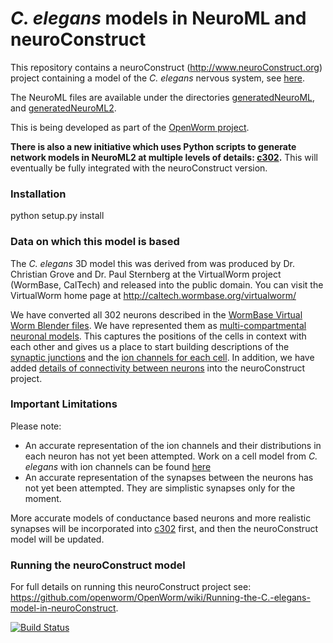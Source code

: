 *C. elegans* models in NeuroML and neuroConstruct
==============================================

This repository contains a neuroConstruct (http://www.neuroConstruct.org) project containing a model of the *C. elegans* nervous system, see [here](https://github.com/openworm/CElegansNeuroML/tree/master/CElegans).

The NeuroML files are available under the directories [generatedNeuroML](https://github.com/openworm/CElegansNeuroML/tree/master/CElegans/generatedNeuroML), and [generatedNeuroML2](https://github.com/openworm/CElegansNeuroML/tree/master/CElegans/generatedNeuroML).

This is being developed as part of the [OpenWorm project](http://www.openworm.org).

**There is also a new initiative which uses Python scripts to generate network models in NeuroML2 at multiple levels of details: [c302](https://github.com/openworm/CElegansNeuroML/tree/master/CElegans/pythonScripts/c302).** This will eventually be fully integrated with the neuroConstruct version.

### Installation

  python setup.py install

### Data on which this model is based

The *C. elegans* 3D model this was derived from was produced by Dr. Christian Grove and Dr. Paul Sternberg at the VirtualWorm project (WormBase, CalTech) and released into the public domain. You can visit the VirtualWorm home page at http://caltech.wormbase.org/virtualworm/

We have converted all 302 neurons described in the [WormBase Virtual Worm Blender files](https://github.com/openworm/OpenWorm/wiki/Virtual-Worm-Blender-Files).  We have represented them as [multi-compartmental neuronal models](http://en.wikipedia.org/wiki/Biological_neuron_models#Expanded_neuron_models).  This captures the positions of the cells in context with each other and gives us a place to start building descriptions of the [synaptic junctions](http://en.wikipedia.org/wiki/Synapse) and the [ion channels for each cell](http://en.wikipedia.org/wiki/Ion_channel).  In addition, we have added [details of connectivity between neurons](https://docs.google.com/spreadsheet/ccc?key=0Avt3mQaA-HaMdHZuZnFuZmI5Q1VRU0VMekZ5d1QyZVE&hl=en_US#gid=0) into the neuroConstruct project.

### Important Limitations

Please note:

* An accurate representation of the ion channels and their distributions in each neuron has not yet been attempted. Work on a cell model from *C. elegans* with ion channels can be found [here](https://github.com/openworm/muscle_model/tree/master/NeuroML2)
* An accurate representation of the synapses between the neurons has not yet been attempted.  They are simplistic synapses only for the moment.

More accurate models of conductance based neurons and more realistic synapses will be incorporated into [c302](https://github.com/openworm/CElegansNeuroML/tree/master/CElegans/pythonScripts/c302) first, and then the neuroConstruct model will be updated.


### Running the neuroConstruct model

For full details on running this neuroConstruct project see:
https://github.com/openworm/OpenWorm/wiki/Running-the-C.-elegans-model-in-neuroConstruct.

[![Build Status](https://travis-ci.org/openworm/CElegansNeuroML.svg?branch=master)](https://travis-ci.org/openworm/CElegansNeuroML)
